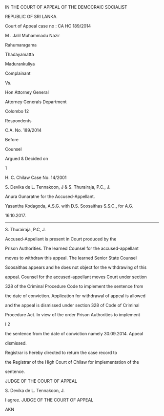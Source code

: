 IN THE COURT OF APPEAL OF THE DEMOCRAIC SOCIALIST

REPUBLIC OF SRI LANKA.

Court of Appeal case no : CA HC 189/2014

M . Jalil Muhammadu Nazir

Rahumaragama

Thadayamatta

Madurankuliya

Complainant

Vs.

Hon Attorney General

Attorney Generals Department

Colombo 12

Respondents

C.A. No. 189/2014

Before

Counsel

Argued & Decided on

1

H. C. Chilaw Case No. 14/2001

S. Devika de L. Tennakoon, J & S. Thurairaja, P.C., J.

Anura Gunaratne for the Accused-Appellant.

Yasantha Kodagoda, A.S.G. with D.S. Soosaithas S.S.C., for A.G.

16.10.2017.

*********

S. Thurairaja, P.C, J.

Accused-Appellant is present in Court produced by the

Prison Authorities. The learned Counsel for the accused-appellant

moves to withdraw this appeal. The learned Senior State Counsel

Soosaithas appears and he does not object for the withdrawing of this

appeal. Counsel for the accused-appellant moves Court under section

328 of the Criminal Procedure Code to implement the sentence from

the date of conviction. Application for withdrawal of appeal is allowed

and the appeal is dismissed under section 328 of Code of Criminal

Procedure Act. In view of the order Prison Authorities to implement

I 2

the sentence from the date of conviction namely 30.09.2014. Appeal

dismissed.

Registrar is hereby directed to return the case record to

the Registrar of the High Court of Chilaw for implementation of the

sentence.

JUDGE OF THE COURT OF APPEAL

S. Devika de L. Tennakoon, J.

I agree. JUDGE OF THE COURT OF APPEAL

AKN